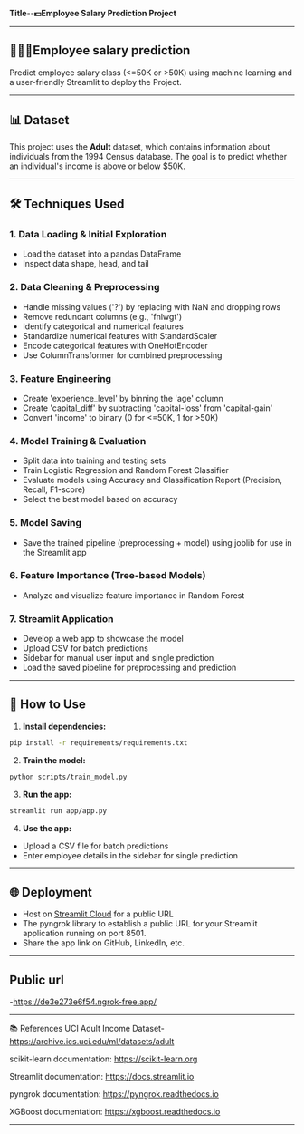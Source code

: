 
**Title**--**💵Employee Salary Prediction Project**


---
## 👨🏼‍💻Employee salary prediction
Predict employee salary class (<=50K or >50K) using machine learning and a user-friendly Streamlit to deploy the Project.

---

## 📊 Dataset

This project uses the **Adult** dataset, which contains information about individuals from the 1994 Census database. The goal is to predict whether an individual's income is above or below $50K.

---

## 🛠️ Techniques Used

### 1. Data Loading & Initial Exploration
- Load the dataset into a pandas DataFrame
- Inspect data shape, head, and tail

### 2. Data Cleaning & Preprocessing
- Handle missing values ('?') by replacing with NaN and dropping rows
- Remove redundant columns (e.g., 'fnlwgt')
- Identify categorical and numerical features
- Standardize numerical features with StandardScaler
- Encode categorical features with OneHotEncoder
- Use ColumnTransformer for combined preprocessing

### 3. Feature Engineering
- Create 'experience_level' by binning the 'age' column
- Create 'capital_diff' by subtracting 'capital-loss' from 'capital-gain'
- Convert 'income' to binary (0 for <=50K, 1 for >50K)

### 4. Model Training & Evaluation
- Split data into training and testing sets
- Train Logistic Regression and Random Forest Classifier
- Evaluate models using Accuracy and Classification Report (Precision, Recall, F1-score)
- Select the best model based on accuracy

### 5. Model Saving
- Save the trained pipeline (preprocessing + model) using joblib for use in the Streamlit app

### 6. Feature Importance (Tree-based Models)
- Analyze and visualize feature importance in Random Forest

### 7. Streamlit Application
- Develop a web app to showcase the model
- Upload CSV for batch predictions
- Sidebar for manual user input and single prediction
- Load the saved pipeline for preprocessing and prediction

---

## 🚀 How to Use

1. **Install dependencies:**
```bash
pip install -r requirements/requirements.txt
```
2. **Train the model:**
```bash
python scripts/train_model.py
```
3. **Run the app:**
```bash
streamlit run app/app.py
```
4. **Use the app:**
- Upload a CSV file for batch predictions
- Enter employee details in the sidebar for single prediction

---

## 🌐 Deployment

- Host on [Streamlit Cloud](https://streamlit.io/cloud) for a public URL
- The pyngrok library to establish a public URL for your Streamlit application running on port 8501.
- Share the app link on GitHub, LinkedIn, etc.

---

## Public url

-https://de3e273e6f54.ngrok-free.app/

----

📚 References
UCI Adult Income Dataset-https://archive.ics.uci.edu/ml/datasets/adult

scikit-learn documentation: https://scikit-learn.org

Streamlit documentation: https://docs.streamlit.io

pyngrok documentation: https://pyngrok.readthedocs.io

XGBoost documentation: https://xgboost.readthedocs.io

----
